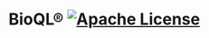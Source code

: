 # BioQL® [![Apache License](https://img.shields.io/badge/license-Apache-blue.svg)](https://github.com/BioQL/BioQL/blob/master/LICENSE)
